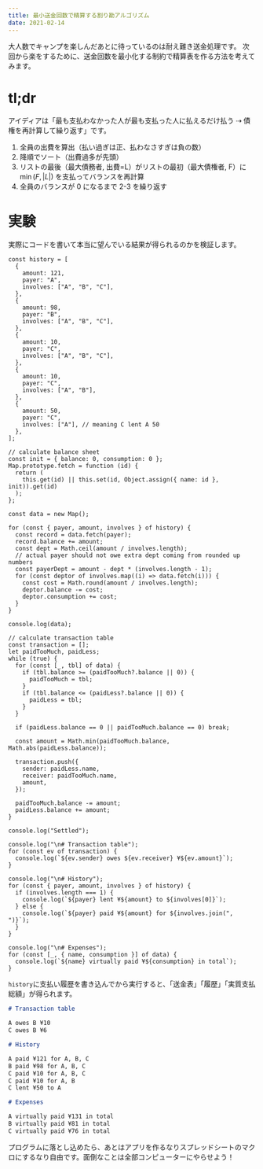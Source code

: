 ```yaml
---
title: 最小送金回数で精算する割り勘アルゴリズム
date: 2021-02-14
---
```


大人数でキャンプを楽しんだあとに待っているのは耐え難き送金処理です。
次回から楽をするために、送金回数を最小化する制約で精算表を作る方法を考えてみます。

# tl;dr

アイディアは「最も支払わなかった人が最も支払った人に払えるだけ払う ⇢ 債権を再計算して繰り返す」です。

1. 全員の出費を算出（払い過ぎは正、払わなさすぎは負の数）
2. 降順でソート（出費過多が先頭）
3. リストの最後（最大債務者, 出費=L）がリストの最初（最大債権者, F）に $\min(F, |L|)$ を支払ってバランスを再計算
4. 全員のバランスが 0 になるまで 2-3 を繰り返す

# 実験

実際にコードを書いて本当に望んでいる結果が得られるのかを検証します。

```5js
const history = [
  {
    amount: 121,
    payer: "A",
    involves: ["A", "B", "C"],
  },
  {
    amount: 98,
    payer: "B",
    involves: ["A", "B", "C"],
  },
  {
    amount: 10,
    payer: "C",
    involves: ["A", "B", "C"],
  },
  {
    amount: 10,
    payer: "C",
    involves: ["A", "B"],
  },
  {
    amount: 50,
    payer: "C",
    involves: ["A"], // meaning C lent A 50
  },
];

// calculate balance sheet
const init = { balance: 0, consumption: 0 };
Map.prototype.fetch = function (id) {
  return (
    this.get(id) || this.set(id, Object.assign({ name: id }, init)).get(id)
  );
};

const data = new Map();

for (const { payer, amount, involves } of history) {
  const record = data.fetch(payer);
  record.balance += amount;
  const dept = Math.ceil(amount / involves.length);
  // actual payer should not owe extra dept coming from rounded up numbers
  const payerDept = amount - dept * (involves.length - 1);
  for (const deptor of involves.map((i) => data.fetch(i))) {
    const cost = Math.round(amount / involves.length);
    deptor.balance -= cost;
    deptor.consumption += cost;
  }
}

console.log(data);

// calculate transaction table
const transaction = [];
let paidTooMuch, paidLess;
while (true) {
  for (const [_, tbl] of data) {
    if (tbl.balance >= (paidTooMuch?.balance || 0)) {
      paidTooMuch = tbl;
    }
    if (tbl.balance <= (paidLess?.balance || 0)) {
      paidLess = tbl;
    }
  }

  if (paidLess.balance == 0 || paidTooMuch.balance == 0) break;

  const amount = Math.min(paidTooMuch.balance, Math.abs(paidLess.balance));

  transaction.push({
    sender: paidLess.name,
    receiver: paidTooMuch.name,
    amount,
  });

  paidTooMuch.balance -= amount;
  paidLess.balance += amount;
}

console.log("Settled");

console.log("\n# Transaction table");
for (const ev of transaction) {
  console.log(`${ev.sender} owes ${ev.receiver} ¥${ev.amount}`);
}

console.log("\n# History");
for (const { payer, amount, involves } of history) {
  if (involves.length === 1) {
    console.log(`${payer} lent ¥${amount} to ${involves[0]}`);
  } else {
    console.log(`${payer} paid ¥${amount} for ${involves.join(", ")}`);
  }
}

console.log("\n# Expenses");
for (const [_, { name, consumption }] of data) {
  console.log(`${name} virtually paid ¥${consumption} in total`);
}
```

`history`に支払い履歴を書き込んでから実行すると、「送金表」「履歴」「実質支払総額」が得られます。

```md
# Transaction table

A owes B ¥10
C owes B ¥6

# History

A paid ¥121 for A, B, C
B paid ¥98 for A, B, C
C paid ¥10 for A, B, C
C paid ¥10 for A, B
C lent ¥50 to A

# Expenses

A virtually paid ¥131 in total
B virtually paid ¥81 in total
C virtually paid ¥76 in total
```

プログラムに落とし込めたら、あとはアプリを作るなりスプレッドシートのマクロにするなり自由です。面倒なことは全部コンピューターにやらせよう！
